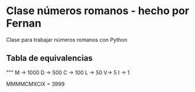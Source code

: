 # Clase números romanos - hecho por Fernan

Clase para trabajar números romanos con Python

## Tabla de equivalencias

"""
M -> 1000
D -> 500
C -> 100
L -> 50
V-> 5
I -> 1

MMMMCMXCIX = 3999